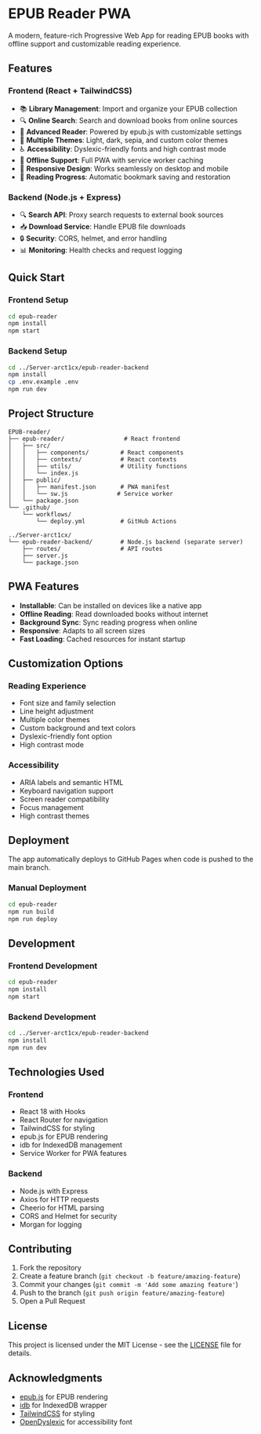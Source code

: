# EPUB Reader PWA

A modern, feature-rich Progressive Web App for reading EPUB books with offline support and customizable reading experience.

## Features

### Frontend (React + TailwindCSS)
- 📚 **Library Management**: Import and organize your EPUB collection
- 🔍 **Online Search**: Search and download books from online sources
- 📖 **Advanced Reader**: Powered by epub.js with customizable settings
- 🎨 **Multiple Themes**: Light, dark, sepia, and custom color themes
- ♿ **Accessibility**: Dyslexic-friendly fonts and high contrast mode
- 💾 **Offline Support**: Full PWA with service worker caching
- 📱 **Responsive Design**: Works seamlessly on desktop and mobile
- 🔖 **Reading Progress**: Automatic bookmark saving and restoration

### Backend (Node.js + Express)
- 🔍 **Search API**: Proxy search requests to external book sources
- 📥 **Download Service**: Handle EPUB file downloads
- 🔒 **Security**: CORS, helmet, and error handling
- 📊 **Monitoring**: Health checks and request logging

## Quick Start

### Frontend Setup
```bash
cd epub-reader
npm install
npm start
```

### Backend Setup
```bash
cd ../Server-arct1cx/epub-reader-backend
npm install
cp .env.example .env
npm run dev
```

## Project Structure

```
EPUB-reader/
├── epub-reader/                 # React frontend
│   ├── src/
│   │   ├── components/         # React components
│   │   ├── contexts/           # React contexts
│   │   ├── utils/              # Utility functions
│   │   └── index.js
│   ├── public/
│   │   ├── manifest.json       # PWA manifest
│   │   └── sw.js              # Service worker
│   └── package.json
└── .github/
    └── workflows/
        └── deploy.yml          # GitHub Actions

../Server-arct1cx/
└── epub-reader-backend/        # Node.js backend (separate server)
    ├── routes/                 # API routes
    ├── server.js
    └── package.json
```

## PWA Features

- **Installable**: Can be installed on devices like a native app
- **Offline Reading**: Read downloaded books without internet
- **Background Sync**: Sync reading progress when online
- **Responsive**: Adapts to all screen sizes
- **Fast Loading**: Cached resources for instant startup

## Customization Options

### Reading Experience
- Font size and family selection
- Line height adjustment
- Multiple color themes
- Custom background and text colors
- Dyslexic-friendly font option
- High contrast mode

### Accessibility
- ARIA labels and semantic HTML
- Keyboard navigation support
- Screen reader compatibility
- Focus management
- High contrast themes

## Deployment

The app automatically deploys to GitHub Pages when code is pushed to the main branch.

### Manual Deployment
```bash
cd epub-reader
npm run build
npm run deploy
```

## Development

### Frontend Development
```bash
cd epub-reader
npm install
npm start
```

### Backend Development
```bash
cd ../Server-arct1cx/epub-reader-backend
npm install
npm run dev
```

## Technologies Used

### Frontend
- React 18 with Hooks
- React Router for navigation
- TailwindCSS for styling
- epub.js for EPUB rendering
- idb for IndexedDB management
- Service Worker for PWA features

### Backend
- Node.js with Express
- Axios for HTTP requests
- Cheerio for HTML parsing
- CORS and Helmet for security
- Morgan for logging

## Contributing

1. Fork the repository
2. Create a feature branch (`git checkout -b feature/amazing-feature`)
3. Commit your changes (`git commit -m 'Add some amazing feature'`)
4. Push to the branch (`git push origin feature/amazing-feature`)
5. Open a Pull Request

## License

This project is licensed under the MIT License - see the [LICENSE](LICENSE) file for details.

## Acknowledgments

- [epub.js](https://github.com/futurepress/epub.js) for EPUB rendering
- [idb](https://github.com/jakearchibald/idb) for IndexedDB wrapper
- [TailwindCSS](https://tailwindcss.com/) for styling
- [OpenDyslexic](https://opendyslexic.org/) for accessibility font
